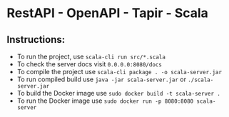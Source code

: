 # RestAPI - OpenAPI - Tapir - Scala

## Instructions:
  *  To run the project, use `scala-cli run src/*.scala`
  *  To check the server docs visit `0.0.0.0:8080/docs`
  *  To compile the project use `scala-cli package . -o scala-server.jar`
  *  To run compiled build use `java -jar scala-server.jar` or `./scala-server.jar`
  *  To build the Docker image use `sudo docker build -t scala-server .`
  *  To run the Docker image use `sudo docker run -p 8080:8080 scala-server`